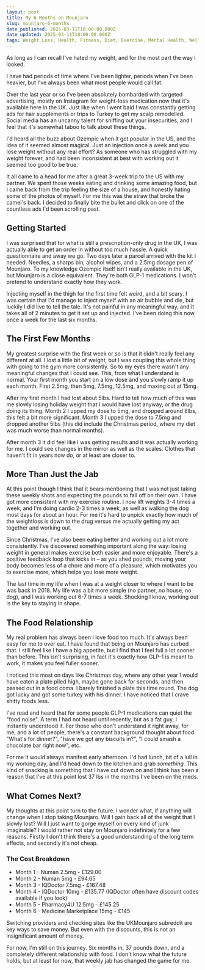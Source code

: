 ```yaml
---
layout: post
title: My 6 Months on Mounjaro
slug: mounjaro-6-months
date_published: 2025-03-11T18:00:00.000Z
date_updated: 2025-03-11T18:00:00.000Z
tags: Weight Loss, Health, Fitness, Diet, Exercise, Mental Health, Wellbeing
---
```


As long as I can recall I've hated my weight, and for the most part the way I looked.

I have had periods of time where I've been lighter, periods when I've been heavier, but I've always been what most people would call fat.

Over the last year or so I've been absolutely bombarded with targeted advertising, mostly on Instagram for weight-loss medication now that it's available here in the UK. Just like when I went bald I was constantly getting ads for hair supplements or trips to Turkey to get my scalp remodelled. Social media has an uncanny talent for sniffing out your insecurities, and I feel that it's somewhat taboo to talk about these things.

I'd heard all the buzz about Ozempic when it got popular in the US, and the idea of it seemed almost magical. Just an injection once a week and you lose weight without any real effort? As someone who has struggled with my weight forever, and had been inconsistent at best with working out it seemed too good to be true.

It all came to a head for me after a great 3-week trip to the US with my partner. We spent those weeks eating and drinking some amazing food, but I came back from the trip feeling the size of a house, and honestly hating some of the photos of myself. For me this was the straw that broke the camel's back. I decided to finally bite the bullet and click on one of the countless ads I'd been scrolling past.

## Getting Started

I was surprised that for what is still a prescription-only drug in the UK, I was actually able to get an order in without too much hassle. A quick questionnaire and away we go. Two days later a parcel arrived with the kit I needed. Needles, a sharps bin, alcohol wipes, and a 2.5mg dosage pen of Mounjaro. To my knowledge Ozempic itself isn't really available in the UK, but Mounjaro is a close equivalent. They're both GLP-1 medications. I won't pretend to understand exactly how they work.

Injecting myself in the thigh for the first time felt weird, and a bit scary. I was certain that I'd manage to inject myself with an air bubble and die, but luckily I did live to tell the tale. It's not painful in any meaningful way, and it takes all of 2 minutes to get it set up and injected. I've been doing this now once a week for the last six months.

## The First Few Months

My greatest surprise with the first week or so is that it didn't really feel any different at all. I lost a little bit of weight, but I was coupling this whole thing with going to the gym more consistently. So to my eyes there wasn't any meaningful changes that I could see. This, from what I understand is normal. Your first month you start on a low dose and you slowly ramp it up each month. First 2.5mg, then 5mg, 7.5mg, 12.5mg, and maxing out at 15mg.

After my first month I had lost about 5lbs. Hard to tell how much of this was me slowly losing holiday weight that I would have lost anyway, or the drug doing its thing. Month 2 I upped my dose to 5mg, and dropped around 8lbs, this felt a bit more significant. Month 3 I upped the dose to 7.5mg and dropped another 5lbs (this did include the Christmas period, where my diet was much worse than normal months).

After month 3 it did feel like I was getting results and it was actually working for me. I could see changes in the mirror as well as the scales. Clothes that haven't fit in years now do, or at least are closer to.

## More Than Just the Jab

At this point though I think that it bears mentioning that I was not just taking these weekly shots and expecting the pounds to fall off on their own. I have got more consistent with my exercise routine. I now lift weights 3-4 times a week, and I'm doing cardio 2-3 times a week, as well as walking the dog most days for about an hour. For me it's hard to unpick exactly how much of the weightloss is down to the drug versus me actually getting my act together and working out.

Since Christmas, I've also been eating better and working out a lot more consistently. I've discovered something important along the way: losing weight in general makes exercise both easier and more enjoyable. There's a positive feedback loop that kicks in – as you shed pounds, moving your body becomes less of a chore and more of a pleasure, which motivates you to exercise more, which helps you lose more weight.

The last time in my life when I was at a weight closer to where I want to be was back in 2018. My life was a bit more simple (no partner, no house, no dog), and I was working out 6-7 times a week. Shocking I know, working out is the key to staying in shape.

## The Food Relationship

My real problem has always been I love food too much. It's always been easy for me to over eat. I have found that being on Mounjaro has curbed that. I still feel like I have a big appetite, but I find that I feel full a lot sooner than before. This isn't surprising, in fact it's exactly how GLP-1 is meant to work, it makes you feel fuller sooner.

I noticed this most on days like Christmas day, where any other year I would have eaten a plate piled high, maybe gone back for seconds, and then passed out in a food coma. I barely finished a plate this time round. The dog got lucky and got some turkey with his dinner. I have noticed that I crave shitty foods less.

I've read and heard that for some people GLP-1 medications can quiet the "food noise". A term I had not heard until recently, but as a fat guy, I instantly understood it. For those who don't understand it right away, for me, and a lot of people, there's a constant background thought about food. "What's for dinner?", "have we got any biscuits in?", "I could smash a chocolate bar right now", etc.

For me it would always manifest early afternoon. I'd had lunch, bit of a lull in my working day, and I'd head down to the kitchen and grab _something._ This kind of snacking is something that I have cut down on and I think has been a reason that I've at this point lost 37 lbs in the months I've been on the meds.

## What Comes Next?

My thoughts at this point turn to the future. I wonder what, if anything will change when I stop taking Mounjaro. Will I gain back all of the weight that I slowly lost? Will I just want to gorge myself on every kind of junk imaginable? I would rather not stay on Mounjaro indefinitely for a few reasons. Firstly I don't think there's a good understanding of the long term effects, and secondly it's not cheap.

### The Cost Breakdown

- Month 1 - Numan 2.5mg - £129.00
- Month 2 - Numan 5mg - £94.65
- Month 3 - IQDoctor 7.5mg - £167.48
- Month 4 - IQDoctor 10mg - £135.77 (IQDoctor often have discount codes available if you look)
- Month 5 - Pharmacy4U 12.5mg - £145.25
- Month 6 - Medicine Marketplace 15mg - £145

Switching providers and checking sites like the UKMounjaro subreddit are key ways to save money. But even with the discounts, this is not an insignificant amount of money.

For now, I'm still on this journey. Six months in, 37 pounds down, and a completely different relationship with food. I don't know what the future holds, but at least for now, that weekly jab has changed the game for me.
